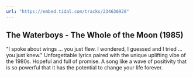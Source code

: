 ```yaml
---
url: "https://embed.tidal.com/tracks/234636928"
---
```


## The Waterboys - The Whole of the Moon (1985)

"I spoke about wings ... you just flew. I wondered, I guessed and I tried ...
you just knew." Unforgettable lyrics paired with the unique uplifting vibe of
the 1980s. Hopeful and full of promise. A song like a wave of positivity that
is so powerful that it has the potential to change your life forever.
